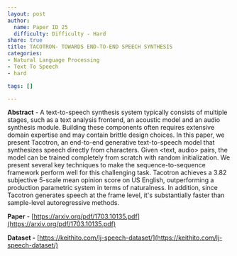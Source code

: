 ```yaml
---
layout: post
author:
  name: Paper ID 25
  difficulty: Difficulty - Hard
share: true
title: TACOTRON- TOWARDS END-TO-END SPEECH SYNTHESIS
categories:
- Natural Language Processing
- Text To Speech
- hard

tags: []

---
```

**Abstract** - A text-to-speech synthesis system typically consists of multiple stages, such as a text analysis frontend, an acoustic model and an audio synthesis module. Building these components often requires extensive domain expertise and may contain brittle design choices. In this paper, we present Tacotron, an end-to-end generative text-to-speech model that synthesizes speech directly from characters. Given <text, audio> pairs, the model can be trained completely from scratch with random initialization. We present several key techniques to make the sequence-to-sequence framework perform well for this challenging task. Tacotron achieves a 3.82 subjective 5-scale mean opinion score on US English, outperforming a production parametric system in terms of naturalness. In addition, since Tacotron generates speech at the frame level, it's substantially faster than sample-level autoregressive methods.

**Paper** - [https://arxiv.org/pdf/1703.10135.pdf](https://arxiv.org/pdf/1703.10135.pdf)

**Dataset -** [https://keithito.com/lj-speech-dataset/](https://keithito.com/lj-speech-dataset/)
    